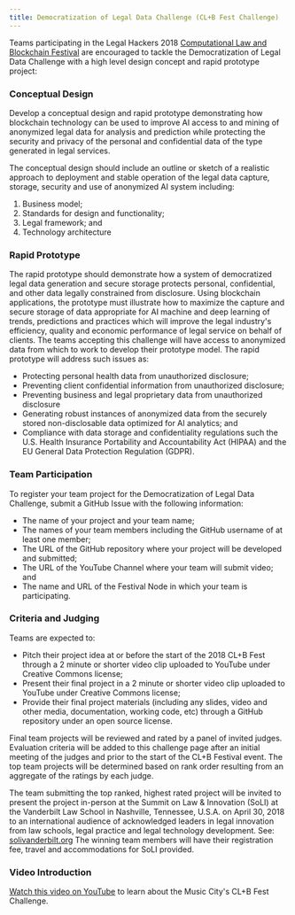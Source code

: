 ```yaml
---
title: Democratization of Legal Data Challenge (CL+B Fest Challenge)
---
```


Teams participating in the Legal Hackers 2018 [Computational Law and Blockchain Festival](https://legalhackers.org/clbfest2018) are encouraged to tackle the Democratization of Legal Data Challenge with a high level design concept and rapid prototype project:

### Conceptual Design

Develop a conceptual design and rapid prototype demonstrating how blockchain technology can be used to improve AI access to and mining of anonymized legal data for analysis and prediction while protecting the security and privacy of the personal and confidential data of the type generated in legal services.

The conceptual design should include an outline or sketch of a realistic approach to deployment and stable operation of the legal data capture, storage, security and use of anonymized AI system including:

1. Business model;
2. Standards for design and functionality;
3. Legal framework; and
4. Technology architecture

### Rapid Prototype

The rapid prototype should demonstrate how a system of democratized legal data generation and secure storage protects personal, confidential, and other data legally constrained from disclosure. Using blockchain applications, the prototype must illustrate how to maximize the capture and secure storage of data appropriate for AI machine and deep learning of trends, predictions and practices which will improve the legal industry's efficiency, quality and economic performance of legal service on behalf of clients. The teams accepting this challenge will have access to anonymized data from which to work to develop their prototype model. The rapid prototype will address such issues as:

- Protecting personal health data from unauthorized disclosure;
- Preventing client confidential information from unauthorized disclosure;
- Preventing business and legal proprietary data from unauthorized disclosure
- Generating robust instances of anonymized data from the securely stored non-disclosable data optimized for AI analytics; and
- Compliance with data storage and confidentiality regulations such the U.S. Health Insurance Portability and Accountability Act (HIPAA) and the EU General Data Protection Regulation (GDPR).

### Team Participation

To register your team project for the Democratization of Legal Data Challenge, submit a GitHub Issue with the following information:

- The name of your project and your team name;
- The names of your team members including the GitHub username of at least one member;
- The URL of the GitHub repository where your project will be developed and submitted;
- The URL of the YouTube Channel where your team will submit video; and
- The name and URL of the Festival Node in which your team is participating.

### Criteria and Judging

Teams are expected to:
- Pitch their project idea at or before the start of the 2018 CL+B Fest through a 2 minute or shorter video clip uploaded to YouTube under Creative Commons license;
- Present their final project in a 2 minute or shorter video clip uploaded to YouTube under Creative Commons license;
- Provide their final project materials (including any slides, video and other media, documentation, working code, etc) through a GitHub repository under an open source license.

Final team projects will be reviewed and rated by a panel of invited judges. Evaluation criteria will be added to this challenge page after an initial meeting of the judges and prior to the start of the CL+B Festival event. The top team projects will be determined based on rank order resulting from an aggregate of the ratings by each judge.

The team submitting the top ranked, highest rated project will be invited to present the project in-person at the Summit on Law &amp; Innovation (SoLI) at the Vanderbilt Law School in Nashville, Tennessee, U.S.A. on April 30, 2018 to an international audience of acknowledged leaders in legal innovation from law schools, legal practice and legal technology development. See: [solivanderbilt.org](http://solivanderbilt.org) The winning team members will have their registration fee, travel and accommodations for SoLI provided.

### Video Introduction

[Watch this video on YouTube](http://www.youtube.com/watch?v=p77zuekoWn4) to learn about the Music City's CL+B Fest Challenge.
